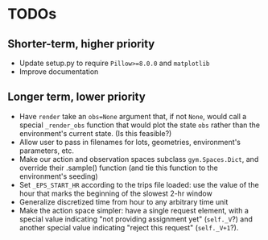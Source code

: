 # TODOs

## Shorter-term, higher priority

- Update setup.py to require `Pillow>=8.0.0` and `matplotlib`
- Improve documentation

## Longer term, lower priority

- Have `render` take an `obs=None` argument that, if not `None`, would call a special `_render_obs` function that would plot the state `obs` rather than the environment's current state. (Is this feasible?)
- Allow user to pass in filenames for lots, geometries, environment's parameters, etc.
- Make our action and observation spaces subclass `gym.Spaces.Dict`, and override their .sample() function (and tie this function to the environment's seeding)
- Set `_EPS_START_HR` according to the trips file loaded: use the value of the hour that marks the beginning of the slowest 2-hr window
- Generalize discretized time from hour to any arbitrary time unit
- Make the action space simpler: have a single request element, with a special value indicating "not providing assignment yet" (`self._V`?) and another special value indicating "reject this request" (`self._V+1`?).

